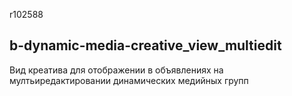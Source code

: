 r102588

## b-dynamic-media-creative_view_multiedit ##
Вид креатива для отображении в объявлениях на мултьиредактировании динамических медийных групп
